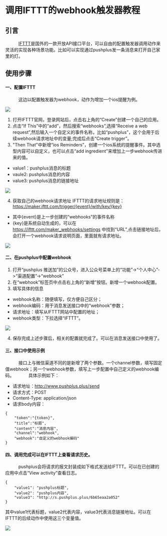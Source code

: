 # 调用IFTTT的webhook触发器教程

## 引言
　&emsp;&emsp;<a href="https://ifttt.com/explore" target="_blank">IFTTT</a>是国外的一款开放API接口平台，可以自由的配置触发器调用动作来灵活的实现各种场景功能。比如可以实现通过pushplus发一条消息来打开自己家里的灯。
 
## 使用步骤
#### 一、配置IFTTT
　&emsp;&emsp;这边以配置触发器为webhook，动作为增加一个ios提醒为例。

![](../images/if2.png)

1. 打开IFTTT官网，登录网站后，点击右上角的“Create”创建一个自己的应用。
2. 点击“If This”中的“add”，然后搜索“webhooks”,选择“Receive a web request”,然后输入一个自定义的事件名称，比如“pushplus”，这个会用于后续webhook请求地址中的变量;完成后点击“Create trigger”。
3. "Then That"中新增“ios Reminders”，创建一个ios系统的提醒事件。其中选型内容可以自定义，也可以点击“add ingredient”来增加上一步webhook传进来的值。
- value1：pushplus消息的标题
- vaule2: pushplus消息的内容
- value3: pushplus消息的链接地址

![](../images/if1.png)

4. 获取自己的webhook请求地址
IFTTT的请求地址规则是：https://maker.ifttt.com/trigger/{event}/with/key/{key} 
- 其中{event}是上一步创建的“webhooks”的事件名称
- {key}是系统自动生成的，可以在 https://ifttt.com/maker_webhooks/settings 中找到“URL”,点击链接地址后，会打开一个webhook请求说明页面，里面就有请求地址。
 
 ![](../images/if3.png)

#### 二、在pushplus中配置webhook
1. 打开“pushplus 推送加”的公众号，进入公众号菜单上的“功能”->“个人中心”->“渠道配置”->“webhook”
2. 在“webhook”标签页中点击右上角的“新增”按钮。新增一个webhook配置。
3. 填写具体的信息
- webhook名称：随便填写，仅方便自己区分；
- webhook编码：用于消息发送接口中的“webhook”参数；
- 请求地址：填写从IFTTT网站中配置的地址；
- webhook类型：下拉选择“IFTTT”。

![](../images/ifttt.png)

4. 保存完成上述步骤后，相关的配置就完成了。可以在消息发送接口中使用了。

#### 三、接口中使用示例
　&emsp;&emsp;接口上与微信渠道不同的是新增了两个参数。一个channel参数，填写固定值webhook；另一个webhook参数，填写上一步配置中自己定义的webhook编码。
　&emsp;&emsp;具体示例如下：
- 请求地址：http://www.pushplus.plus/send
- 请求方式：POST
- Content-Type: application/json
- 请求body内容：
```
{
    "token":"{token}",
    "title":"标题",
    "content":"消息内容",
    "channel":"webhook",
    "webhook":"自定义的webhook编码"
}
```

#### 四、调用完成可以在IFTTT上查看请求历史。
　&emsp;&emsp;pushplus会将请求的报文封装成如下格式发送给IFTTT。可以在已创建的应用中点击“View activity”查看日志。
```
{
    "value1": "pushplus标题",
	"value2": "pushplus内容",	
	"value3": "http://s.pushplus.plus/6b65eaa2a052"
}
```
其中value1代表标题，value2代表内容，value3代表消息链接地址。可以在IFTTT的后续动作中使用这三个变量值。

![](../images/if5.png)
 